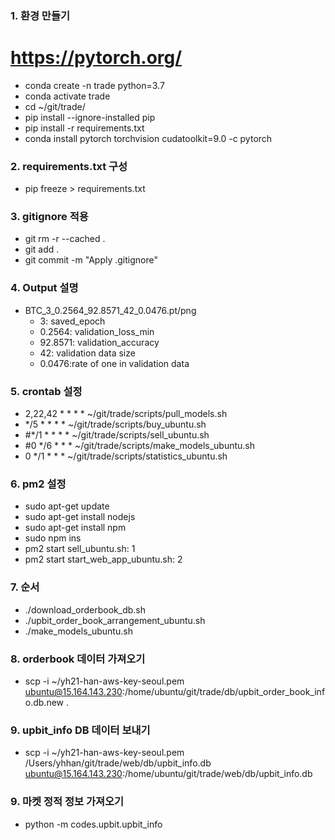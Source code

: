 ### 1. 환경 만들기
# https://pytorch.org/
- conda create -n trade python=3.7
- conda activate trade
- cd ~/git/trade/
- pip install --ignore-installed pip
- pip install -r requirements.txt
- conda install pytorch torchvision cudatoolkit=9.0 -c pytorch

### 2. requirements.txt 구성 

- pip freeze > requirements.txt

### 3. gitignore 적용

- git rm -r --cached .
- git add .
- git commit -m "Apply .gitignore"

### 4. Output 설명 

- BTC_3_0.2564_92.8571_42_0.0476.pt/png
  - 3: saved_epoch
  - 0.2564: validation_loss_min
  - 92.8571: validation_accuracy
  - 42: validation data size
  - 0.0476:rate of one in validation data

### 5. crontab 설정

- 2,22,42 * * * * ~/git/trade/scripts/pull_models.sh
- */5 * * * * ~/git/trade/scripts/buy_ubuntu.sh
- #*/1 * * * * ~/git/trade/scripts/sell_ubuntu.sh
- #0 */6 * * * ~/git/trade/scripts/make_models_ubuntu.sh
- 0 */1 * * * ~/git/trade/scripts/statistics_ubuntu.sh

### 6. pm2 설정

- sudo apt-get update
- sudo apt-get install nodejs
- sudo apt-get install npm
- sudo npm ins
- pm2 start sell_ubuntu.sh: 1
- pm2 start start_web_app_ubuntu.sh: 2

### 7. 순서

- ./download_orderbook_db.sh
- ./upbit_order_book_arrangement_ubuntu.sh
- ./make_models_ubuntu.sh

### 8. orderbook 데이터 가져오기 

- scp -i ~/yh21-han-aws-key-seoul.pem ubuntu@15.164.143.230:/home/ubuntu/git/trade/db/upbit_order_book_info.db.new .

### 9. upbit_info DB 데이터 보내기

- scp -i ~/yh21-han-aws-key-seoul.pem /Users/yhhan/git/trade/web/db/upbit_info.db ubuntu@15.164.143.230:/home/ubuntu/git/trade/web/db/upbit_info.db


### 9. 마켓 정적 정보 가져오기 

- python -m codes.upbit.upbit_info